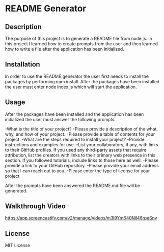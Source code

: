 # README Generator

## Description

The purpose of this project is to generate a README file from node.js. In this project I learned how to create prompts from the user and then learned how to write a file after the application has been initialized.  

## Installation

In order to use the README generator the user first needs to install the packages by performing npm install.  After the packages have been installed the user must enter node index.js which will start the application.

## Usage

After the packages have been installed and the application has been initialized the user must answer the following prompts. 

-What is the title of your project?
-Please provide a description of the what, why, and how of your project.
-Please provide a table of contents for your project.
-What are the steps required to install your project?
-Provide instructions and examples for use.
-List your collaborators, if any, with links to their GitHub profiles. If you used any third-party assets that require attribution, list the creators with links to their primary web presence in this section. If
 you followed tutorials, include links to those here as well.
-Please provide a link to your GitHub repository.
-Please provide your email address so that I can reach out to you.
-Please enter the type of license for your project

After the prompts have been answered the README.md file will be generated.  

## Walkthrough Video

https://app.screencastify.com/v2/manage/videos/m3I9Ym640NiI46rpeSnv


## License

MIT License

